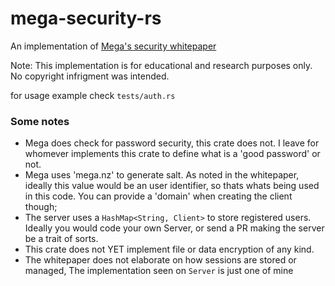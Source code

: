 # mega-security-rs

An implementation of [Mega's security whitepaper](https://mega.nz/SecurityWhitepaper.pdf)

Note: This implementation is for educational and research purposes only. No copyright infrigment was intended.

for usage example check `tests/auth.rs`

### Some notes
- Mega does check for password security, this crate does not. I leave for whomever implements this crate to define what is a 'good password' or not.
- Mega uses 'mega.nz' to generate salt. As noted in the whitepaper, ideally this value would be an user identifier, so thats whats being used in this code. You can provide a 'domain' when creating the client though;
- The server uses a `HashMap<String, Client>` to store registered users. Ideally you would code your own Server, or send a PR making the server be a trait of sorts.
- This crate does not YET implement file or data encryption of any kind.
- The whitepaper does not elaborate on how sessions are stored or managed, The implementation seen on `Server` is just one of mine
